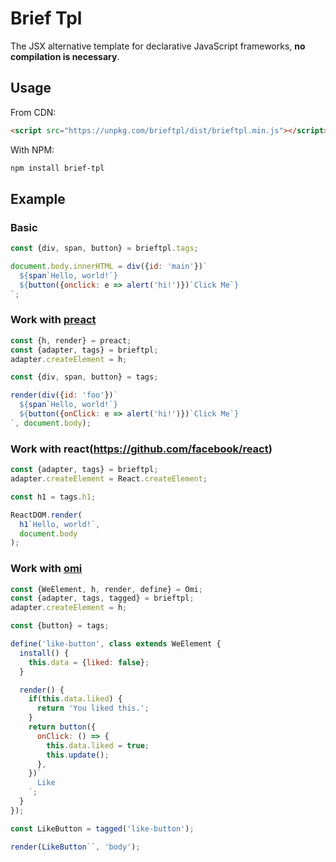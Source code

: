 # Brief Tpl

The JSX alternative template for declarative JavaScript frameworks, **no compilation is necessary**.

## Usage

From CDN:

```html
<script src="https://unpkg.com/brieftpl/dist/brieftpl.min.js"></script>
```

With NPM:

```bash
npm install brief-tpl
```

## Example

### Basic

```js
const {div, span, button} = brieftpl.tags;

document.body.innerHTML = div({id: 'main'})`
  ${span`Hello, world!`}
  ${button({onclick: e => alert('hi!')})`Click Me`}
`;
```

### Work with [preact](https://github.com/developit/preact)

```js
const {h, render} = preact;
const {adapter, tags} = brieftpl;
adapter.createElement = h;

const {div, span, button} = tags;

render(div({id: 'foo'})`
  ${span`Hello, world!`}
  ${button({onClick: e => alert('hi!')})`Click Me`}
`, document.body);
```

### Work with react(https://github.com/facebook/react)

```js
const {adapter, tags} = brieftpl;
adapter.createElement = React.createElement;

const h1 = tags.h1;

ReactDOM.render(
  h1`Hello, world!`,
  document.body
);
```

### Work with [omi](https://github.com/Tencent/omi)

```js
const {WeElement, h, render, define} = Omi;
const {adapter, tags, tagged} = brieftpl;
adapter.createElement = h;

const {button} = tags;

define('like-button', class extends WeElement {
  install() {
    this.data = {liked: false};
  }

  render() {
    if(this.data.liked) {
      return 'You liked this.';
    }
    return button({
      onClick: () => {
        this.data.liked = true;
        this.update();
      },
    })`
      Like
    `;
  }
});

const LikeButton = tagged('like-button');

render(LikeButton``, 'body');
```
